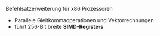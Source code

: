 Befehlsatzerweiterung für x86 Prozessoren 
- Parallele Gleitkommaoperationen und Vektorrechnungen 
- führt 256-Bit breite **SIMD-Registers**